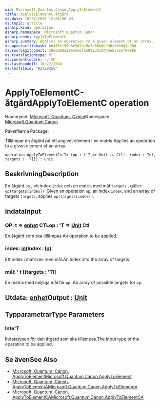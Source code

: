 ```yaml
---
uid: Microsoft.Quantum.Canon.ApplyToElementC
title: ApplyToElementC-åtgärd
ms.date: 10/26/2020 12:00:00 AM
ms.topic: article
qsharp.kind: operation
qsharp.namespace: Microsoft.Quantum.Canon
qsharp.name: ApplyToElementC
qsharp.summary: Applies an operation to a given element of an array.
ms.openlocfilehash: bd466ff59e6e962be9a7e58b6d298c60b0d1d90d
ms.sourcegitcommit: 29e0d88a30e4166fa580132124b0eb57e1f0e986
ms.translationtype: MT
ms.contentlocale: sv-SE
ms.lasthandoff: 10/27/2020
ms.locfileid: "92729250"
---
```

# <a name="applytoelementc-operation"></a><span data-ttu-id="1172e-102">ApplyToElementC-åtgärd</span><span class="sxs-lookup"><span data-stu-id="1172e-102">ApplyToElementC operation</span></span>

<span data-ttu-id="1172e-103">Namnrymd: [Microsoft. Quantum. Canon](xref:Microsoft.Quantum.Canon)</span><span class="sxs-lookup"><span data-stu-id="1172e-103">Namespace: [Microsoft.Quantum.Canon](xref:Microsoft.Quantum.Canon)</span></span>

<span data-ttu-id="1172e-104">Paketfilerna [](https://nuget.org/packages/)</span><span class="sxs-lookup"><span data-stu-id="1172e-104">Package: [](https://nuget.org/packages/)</span></span>


<span data-ttu-id="1172e-105">Tillämpar en åtgärd på ett angivet element i en matris.</span><span class="sxs-lookup"><span data-stu-id="1172e-105">Applies an operation to a given element of an array.</span></span>

```qsharp
operation ApplyToElementC<'T> (op : ('T => Unit is Ctl), index : Int, targets : 'T[]) : Unit
```


## <a name="description"></a><span data-ttu-id="1172e-106">Beskrivning</span><span class="sxs-lookup"><span data-stu-id="1172e-106">Description</span></span>

<span data-ttu-id="1172e-107">En åtgärd `op` , ett index `index` och en matris med mål `targets` , gäller `op(targets[index])` .</span><span class="sxs-lookup"><span data-stu-id="1172e-107">Given an operation `op`, an index `index`, and an array of targets `targets`, applies `op(targets[index])`.</span></span>

## <a name="input"></a><span data-ttu-id="1172e-108">Indata</span><span class="sxs-lookup"><span data-stu-id="1172e-108">Input</span></span>

### <a name="op--t--unit-ctl"></a><span data-ttu-id="1172e-109">OP: t => [enhet](xref:microsoft.quantum.lang-ref.unit) CTL</span><span class="sxs-lookup"><span data-stu-id="1172e-109">op : 'T => [Unit](xref:microsoft.quantum.lang-ref.unit) Ctl</span></span>

<span data-ttu-id="1172e-110">En åtgärd som ska tillämpas.</span><span class="sxs-lookup"><span data-stu-id="1172e-110">An operation to be applied.</span></span>


### <a name="index--int"></a><span data-ttu-id="1172e-111">index: [int](xref:microsoft.quantum.lang-ref.int)</span><span class="sxs-lookup"><span data-stu-id="1172e-111">index : [Int](xref:microsoft.quantum.lang-ref.int)</span></span>

<span data-ttu-id="1172e-112">Ett index i matrisen med mål.</span><span class="sxs-lookup"><span data-stu-id="1172e-112">An index into the array of targets.</span></span>


### <a name="targets--t"></a><span data-ttu-id="1172e-113">mål: ' t []</span><span class="sxs-lookup"><span data-stu-id="1172e-113">targets : 'T[]</span></span>

<span data-ttu-id="1172e-114">En matris med möjliga mål för `op` .</span><span class="sxs-lookup"><span data-stu-id="1172e-114">An array of possible targets for `op`.</span></span>



## <a name="output--unit"></a><span data-ttu-id="1172e-115">Utdata: [enhet](xref:microsoft.quantum.lang-ref.unit)</span><span class="sxs-lookup"><span data-stu-id="1172e-115">Output : [Unit](xref:microsoft.quantum.lang-ref.unit)</span></span>



## <a name="type-parameters"></a><span data-ttu-id="1172e-116">Typparametrar</span><span class="sxs-lookup"><span data-stu-id="1172e-116">Type Parameters</span></span>

### <a name="t"></a><span data-ttu-id="1172e-117">Inte</span><span class="sxs-lookup"><span data-stu-id="1172e-117">'T</span></span>

<span data-ttu-id="1172e-118">Indatatypen för den åtgärd som ska tillämpas.</span><span class="sxs-lookup"><span data-stu-id="1172e-118">The input type of the operation to be applied.</span></span>

## <a name="see-also"></a><span data-ttu-id="1172e-119">Se även</span><span class="sxs-lookup"><span data-stu-id="1172e-119">See Also</span></span>

- [<span data-ttu-id="1172e-120">Microsoft. Quantum. Canon. ApplyToElement</span><span class="sxs-lookup"><span data-stu-id="1172e-120">Microsoft.Quantum.Canon.ApplyToElement</span></span>](xref:Microsoft.Quantum.Canon.ApplyToElement)
- [<span data-ttu-id="1172e-121">Microsoft. Quantum. Canon. ApplyToElementA</span><span class="sxs-lookup"><span data-stu-id="1172e-121">Microsoft.Quantum.Canon.ApplyToElementA</span></span>](xref:Microsoft.Quantum.Canon.ApplyToElementA)
- [<span data-ttu-id="1172e-122">Microsoft. Quantum. Canon. ApplyToElementCA</span><span class="sxs-lookup"><span data-stu-id="1172e-122">Microsoft.Quantum.Canon.ApplyToElementCA</span></span>](xref:Microsoft.Quantum.Canon.ApplyToElementCA)